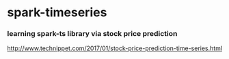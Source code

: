 # spark-timeseries


### learning spark-ts library via stock price prediction
http://www.technippet.com/2017/01/stock-price-prediction-time-series.html
